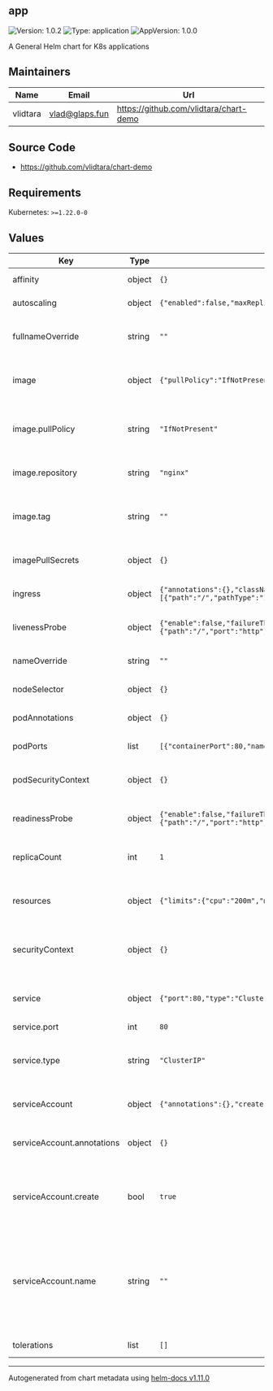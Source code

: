 ## app

![Version: 1.0.2](https://img.shields.io/badge/Version-1.0.2-informational?style=flat-square) ![Type: application](https://img.shields.io/badge/Type-application-informational?style=flat-square) ![AppVersion: 1.0.0](https://img.shields.io/badge/AppVersion-1.0.0-informational?style=flat-square)

A General Helm chart for K8s applications

## Maintainers

| Name | Email | Url |
| ---- | ------ | --- |
| vlidtara | <vlad@glaps.fun> | <https://github.com/vlidtara/chart-demo> |

## Source Code

* <https://github.com/vlidtara/chart-demo>

## Requirements

Kubernetes: `>=1.22.0-0`

## Values

| Key | Type | Default | Description |
|-----|------|---------|-------------|
| affinity | object | `{}` | Affinity configuration |
| autoscaling | object | `{"enabled":false,"maxReplicas":100,"minReplicas":1,"targetCPUUtilizationPercentage":80,"targetMemoryUtilizationPercentage":80}` | Autoscaling configuration |
| fullnameOverride | string | `""` | Override the default fullname of the chart |
| image | object | `{"pullPolicy":"IfNotPresent","repository":"nginx","tag":""}` | Configuration for the container image |
| image.pullPolicy | string | `"IfNotPresent"` | Image pull policy (e.g. Always, IfNotPresent, Never) |
| image.repository | string | `"nginx"` | Image repository and name |
| image.tag | string | `""` | Overrides the image tag, default is the chart appVersion |
| imagePullSecrets | object | `{}` | Configuration for image pull secrets |
| ingress | object | `{"annotations":{},"className":"","enabled":false,"hosts":[{"host":"chart-example.local","paths":[{"path":"/","pathType":"ImplementationSpecific"}]}],"tls":[]}` | Configuration for the ingress resource |
| livenessProbe | object | `{"enable":false,"failureThreshold":3,"httpGet":{"path":"/","port":"http"},"initialDelaySeconds":30,"periodSeconds":10,"successThreshold":1,"timeoutSeconds":5}` | Liveness probe configuration |
| nameOverride | string | `""` | Override the default name of the chart |
| nodeSelector | object | `{}` | Node Selector configuration |
| podAnnotations | object | `{}` | Configuration for pod annotations |
| podPorts | list | `[{"containerPort":80,"name":"http","protocol":"TCP"}]` | Pod ports configuration |
| podSecurityContext | object | `{}` | Configuration for the pod security context |
| readinessProbe | object | `{"enable":false,"failureThreshold":3,"httpGet":{"path":"/","port":"http"},"initialDelaySeconds":5,"periodSeconds":10,"successThreshold":1,"timeoutSeconds":5}` | Readiness probe configuration |
| replicaCount | int | `1` | Number of replicas for the deployment |
| resources | object | `{"limits":{"cpu":"200m","memory":"200Mi"},"requests":{"cpu":"100m","memory":"128Mi"}}` | Configuration for resource limits and requests |
| securityContext | object | `{}` | Configuration for the security context of the container |
| service | object | `{"port":80,"type":"ClusterIP"}` | Configuration for the Kubernetes service |
| service.port | int | `80` | Service port |
| service.type | string | `"ClusterIP"` | Service type (e.g. ClusterIP, NodePort, LoadBalancer) |
| serviceAccount | object | `{"annotations":{},"create":true,"name":""}` | Configuration for the service account |
| serviceAccount.annotations | object | `{}` | Annotations to add to the service account |
| serviceAccount.create | bool | `true` | Specifies whether a service account should be created |
| serviceAccount.name | string | `""` | The name of the service account to use If not set and create is true, a name is generated using the fullname template |
| tolerations | list | `[]` | Tolerations configuration |

----------------------------------------------
Autogenerated from chart metadata using [helm-docs v1.11.0](https://github.com/norwoodj/helm-docs/releases/v1.11.0)

